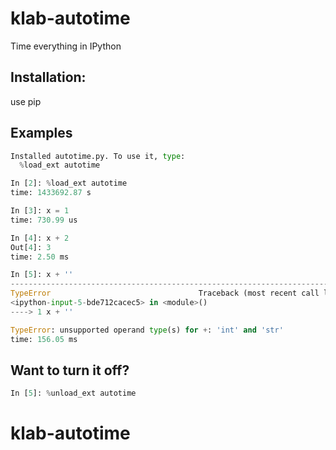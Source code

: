 # klab-autotime
Time everything in IPython

## Installation:

use pip

## Examples

```python
Installed autotime.py. To use it, type:
  %load_ext autotime

In [2]: %load_ext autotime
time: 1433692.87 s

In [3]: x = 1
time: 730.99 us

In [4]: x + 2
Out[4]: 3
time: 2.50 ms

In [5]: x + ''
---------------------------------------------------------------------------
TypeError                                 Traceback (most recent call last)
<ipython-input-5-bde712cacec5> in <module>()
----> 1 x + ''

TypeError: unsupported operand type(s) for +: 'int' and 'str'
time: 156.05 ms
```

## Want to turn it off?

```python
In [5]: %unload_ext autotime
```
# klab-autotime
